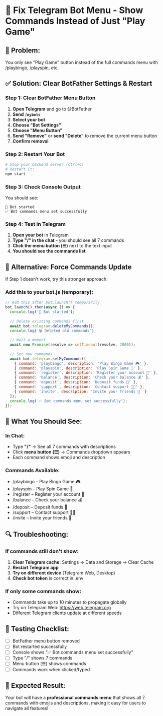 # 🔧 Fix Telegram Bot Menu - Show Commands Instead of Just "Play Game"

## 🚨 **Problem:**
You only see "Play Game" button instead of the full commands menu with /playbingo, /playspin, etc.

## ✅ **Solution: Clear BotFather Settings & Restart**

### **Step 1: Clear BotFather Menu Button**
1. **Open Telegram** and go to @BotFather
2. **Send `/mybots`**
3. **Select your bot**
4. **Choose "Bot Settings"**
5. **Choose "Menu Button"**
6. **Send "Remove"** or **send "Delete"** to remove the current menu button
7. **Confirm removal**

### **Step 2: Restart Your Bot**
```bash
# Stop your backend server (Ctrl+C)
# Restart it:
npm start
```

### **Step 3: Check Console Output**
You should see:
```
🤖 Bot started
✅ Bot commands menu set successfully
```

### **Step 4: Test in Telegram**
1. **Open your bot** in Telegram
2. **Type "/" in the chat** - you should see all 7 commands
3. **Click the menu button (☰)** next to the text input
4. **You should see the commands list**

## 🔄 **Alternative: Force Commands Update**

If Step 1 doesn't work, try this stronger approach:

### **Add this to your bot.js (temporary):**
```javascript
// Add this after bot.launch() temporarily
bot.launch().then(async () => {
  console.log('🤖 Bot started');
  
  // Delete existing commands first
  await bot.telegram.deleteMyCommands();
  console.log('🗑️ Deleted old commands');
  
  // Wait a moment
  await new Promise(resolve => setTimeout(resolve, 2000));
  
  // Set new commands
  await bot.telegram.setMyCommands([
    { command: 'playbingo', description: 'Play Bingo Game 🎮' },
    { command: 'playspin', description: 'Play Spin Game 🎰' },
    { command: 'register', description: 'Register your account 📱' },
    { command: 'balance', description: 'Check your balance 💰' },
    { command: 'deposit', description: 'Deposit funds 🏦' },
    { command: 'support', description: 'Contact support 👨‍💻' },
    { command: 'invite', description: 'Invite your friends 👥' }
  ]);
  console.log('✅ Bot commands menu set successfully');
});
```

## 🎯 **What You Should See:**

### **In Chat:**
- Type **"/"** → See all 7 commands with descriptions
- Click **menu button (☰)** → Commands dropdown appears
- Each command shows emoji and description

### **Commands Available:**
- /playbingo – Play Bingo Game 🎮
- /playspin – Play Spin Game 🎰
- /register – Register your account 📱
- /balance – Check your balance 💰
- /deposit – Deposit funds 🏦
- /support – Contact support 👨‍💻
- /invite – Invite your friends 👥

## 🔍 **Troubleshooting:**

### **If commands still don't show:**
1. **Clear Telegram cache**: Settings → Data and Storage → Clear Cache
2. **Restart Telegram app**
3. **Try on different device** (Telegram Web, Desktop)
4. **Check bot token** is correct in .env

### **If only some commands show:**
- Commands take up to 10 minutes to propagate globally
- Try on Telegram Web: https://web.telegram.org
- Different Telegram clients update at different speeds

## 📱 **Testing Checklist:**

- [ ] BotFather menu button removed
- [ ] Bot restarted successfully
- [ ] Console shows "✅ Bot commands menu set successfully"
- [ ] Type "/" shows 7 commands
- [ ] Menu button (☰) shows commands
- [ ] Commands work when clicked/typed

## 🚀 **Expected Result:**

Your bot will have a **professional commands menu** that shows all 7 commands with emojis and descriptions, making it easy for users to navigate all features!
